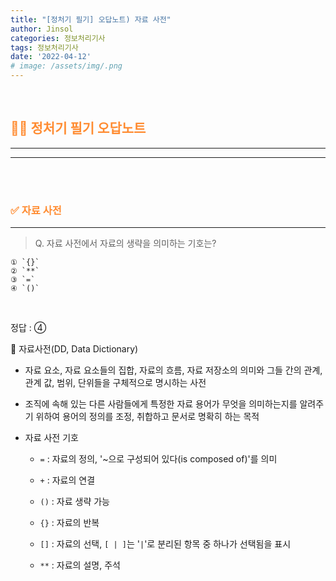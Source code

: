 ```yaml
---
title: "[정처기 필기] 오답노트) 자료 사전"
author: Jinsol
categories: 정보처리기사
tags: 정보처리기사
date: '2022-04-12'
# image: /assets/img/.png
---
```


<br>

## <span style="color:#FF8C32">**🤷‍♀️ 정처기 필기 오답노트**</span>
<hr>
<hr>

<br>
<br>

### <span style="color:#FF8C32">**✅ 자료 사전**</span>
<hr>

> Q. 자료 사전에서 자료의 생략을 의미하는 기호는?

    ① `{}`
    ② `**`
    ③ `=`
    ④ `()`

<br>

정답 : ④

🔎 자료사전(DD, Data Dictionary)

- 자료 요소, 자료 요소들의 집합, 자료의 흐름, 자료 저장소의 의미와 그들 간의 관계, 관계 값, 범위, 단위들을 구체적으로 명시하는 사전

- 조직에 속해 있는 다른 사람들에게 특정한 자료 용어가 무엇을 의미하는지를 알려주기 위하여 용어의 정의를 조정, 취합하고 문서로 명확히 하는 목적

- 자료 사전 기호

    - `=` : 자료의 정의, '~으로 구성되어 있다(is composed of)'를 의미

    - `+` : 자료의 연결
    
    - `()` : 자료 생략 가능

    - `{}` : 자료의 반복

    - `[]` : 자료의 선택, `[ | ]`는 '`|`'로 분리된 항목 중 하나가 선택됨을 표시
    
    - `**` : 자료의 설명, 주석